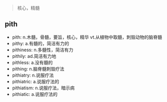 > 核心，精髓

## pith

- pith: n.木髓，骨髓，要旨，核心，精华 vt.从植物中取髓，刺毁动物的脑脊髓
- pithy: a.有髓的，简洁有力的
- pithiness: n.多髓性，简洁有力
- pithily: ad.简洁有力地
- pithless: a.没有髓的
- pithing: n.脑脊髓刺毁疗法
- pithiatry: n.说服疗法
- pithiatric: a.说服疗法的
- pithiatism: n.说服疗法，暗示病
- pithiatic: a.说服疗法的